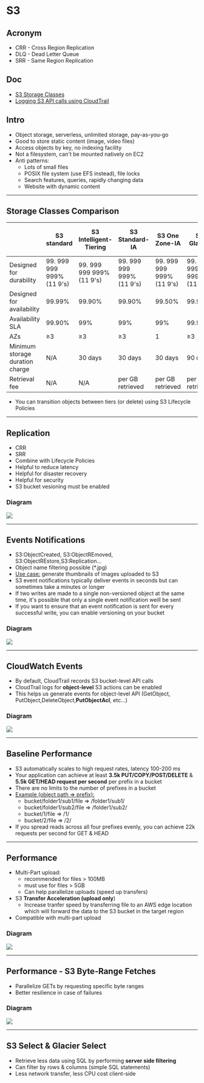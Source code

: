 # S3

## Acronym
* CRR - Cross Region Replication
* DLQ - Dead Letter Queue
* SRR - Same Region Replication

## Doc
* [S3 Storage Classes](https://aws.amazon.com/s3/storage-classes/)
* [Logging S3 API calls using CloudTrail](https://docs.aws.amazon.com/AmazonS3/latest/dev/cloudtrail-logging.html)

## Intro
* Object storage, serverless, unlimited storage, pay-as-you-go
* Good to store static content (image, video files)
* Access objects by key, no indexing facility
* Not a filesystem, can't be mounted natively on EC2
* Anti patterns:
  * Lots of small files
  * POSIX file system (use EFS instead), file locks
  * Search features, queries, rapidly changing data
  * Website with dynamic content
  
---

## Storage Classes Comparison
|                                       | S3 standard                   | S3 Intelligent-Tiering        | S3 Standard-IA                | S3 One Zone-IA                | S3 Glacier                    | S3 Glacier<br>Deep Archive    |
| ------------------------------------- | ----------------------------- | ----------------------------- | ----------------------------- | ----------------------------- | ----------------------------- | ----------------------------- |
| Designed for<br>durability            | 99\. 999 999 999%<br>(11 9's) | 99\. 999 999 999%<br>(11 9's) | 99\. 999 999 999%<br>(11 9's) | 99\. 999 999 999%<br>(11 9's) | 99\. 999 999 999%<br>(11 9's) | 99\. 999 999 999%<br>(11 9's) |
| Designed for<br>availability          | 99.99%                        | 99.90%                        | 99.90%                        | 99.50%                        | 99.99%                        | 99.99%                        |
| Availability SLA                      | 99.90%                        | 99%                           | 99%                           | 99%                           | 99.90%                        | 99.90%                        |
| AZs                                   | ≥3                            | ≥3                            | ≥3                            | 1                             | ≥3                            | ≥3                            |
| Minimum<br>storage duration<br>charge | N/A                           | 30 days                       | 30 days                       | 30 days                       | 90 days                       | 180 days                      |
| Retrieval fee                         | N/A                           | N/A                           | per GB retrieved              | per GB retrieved              | per GB retrieved              | per GB retrieved              |


* You can transition objects between tiers (or delete) using S3 Lifecycle Policies

---

## Replication
* CRR
* SRR
* Combine with Lifecycle Policies
* Helpful to reduce latency
* Helpful for disaster recovery
* Helpful for security
* S3 bucket vesioning must be enabled

### Diagram
[<img src="https://i.imgur.com/cDsQeYN.png">](https://i.imgur.com/cDsQeYN.png)

---

## Events Notifications
* S3:ObjectCreated, S3:ObjectREmoved, S3:ObjectREstore,S3:Replication...
* Object name filtering possible (*.jpg)
* <ins>Use case:</ins> generate thumbnails of images uploaded to S3
* S3 event notifications typically deliver events in seconds but can sometimes take a minutes or longer
* If two writes are made to a single non-versioned object at the same time, it's possible that only a single event notification weill be sent
* If you want to ensure that an event notification is sent for every successful write, you can enable versioning on your bucket

### Diagram
[<img src="https://i.imgur.com/URzAx3q.png">](https://i.imgur.com/URzAx3q.png)

---

## CloudWatch Events
* By default, CloudTrail records S3 bucket-level API calls
* CloudTrail logs for **object-level** S3 actions can be enabled
* This helps us generate events for object-level API (GetObject, PutObject,DeleteObject,**PutObjectAcl**, etc...)

### Diagram
[<img src="https://i.imgur.com/QSBzPnz.png">](https://i.imgur.com/QSBzPnz.png)

---

## Baseline Performance
* S3 automatically scales to high request rates, latency 100-200 ms
* Your application can achieve at least **3.5k PUT/COPY/POST/DELETE** & **5.5k GET/HEAD request per second** per prefix in a bucket
* There are no limits to the number of prefixes in a bucket
* <ins>Example (object path => prefix):</ins>
  * bucket/folder1/sub1/file => /folder1/sub1/
  * bucket/folder1/sub2/file => /folder1/sub2/
  * bucket/1/file => /1/
  * bucket/2/file => /2/
* If you spread reads across all four prefixes evenly, you can achieve 22k requests per second for GET & HEAD

---

## Performance
* Multi-Part upload:
  * recommended for files > 100MB
  * must use for files > 5GB
  * Can help parallelize uploads (speed up transfers)
* S3 **Transfer Acceleration (upload only**)
  * Increase tranfer speed by transferring file to an AWS edge location which will forward the data to the S3 bucket in the target region
* Compatible with multi-part upload
  
### Diagram
[<img src="https://i.imgur.com/ifnd5td.png">](https://i.imgur.com/ifnd5td.png)

---

## Performance - S3 Byte-Range Fetches
* Parallelize GETs by requesting specific byte ranges
* Better resilience in case of failures

### Diagram
[<img src="https://i.imgur.com/sMTUKcF.png">](https://i.imgur.com/sMTUKcF.png)

---

## S3 Select & Glacier Select
* Retrieve less data using SQL by performing **server side filtering**
* Can filter by rows & columns (simple SQL statements)
* Less network transfer, less CPU cost client-side

